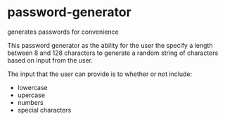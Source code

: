 # password-generator
generates passwords for convenience

This password generator as the ability for the user the specify a length between 8 and 128 characters to generate a random string of characters based on input from the user. 

The input that the user can provide is to whether or not include:

- lowercase 
- upercase
- numbers
- special characters
